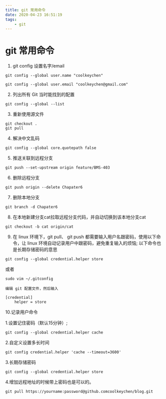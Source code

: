 ```yaml
---
title: git 常用命令
date: 2020-04-23 16:51:19
tags: 
    - git
---
```



# git 常用命令
1. git config 设置名字/email
```
git config --global user.name "coolkeychen"

git config --global user.email "coolkeychen@gmail.com"
```

2. 列出所有 Git 当时能找到的配置
```
git config --global --list
```

3. 重新使用源文件
```
git checkout .
git pull
```

4. 解决中文乱码
```
git config --global core.quotepath false
```

5. 推送关联到远程分支
```
git push --set-upstream origin feature/BMS-403
```

6. 删除远程分支 
```
git push origin --delete Chapater6 
```

7. 删除本地分支
```
git branch -d Chapater6
```

8. 在本地新建分支cat拉取远程分支代码，并自动切换到该本地分支cat
```
git checkout -b cat origin/cat
```

9. 在 linux 环境下，git pull、 git push 都需要输入用户名跟密码，使用以下命令，让 linux 环境自动记录用户中跟密码，避免重复输入的烦恼; 以下命令也是长期存储密码的意思

```
git config --global credential.helper store
```
或者
```
sudo vim ~/.gitconfig

编辑 git 配置文件，然后输入

[credential]
    helper = store
```

10.记录用户命令  

1.设置记住密码（默认15分钟）;
```
git config --global credential.helper cache
```
2.自定义设置多长时间
```
git config credential.helper 'cache --timeout=3600'
```
3.长期存储密码
```
git config --global credential.helper store
```
4.增加远程地址的时候带上密码也是可以的。
```
git pull https://yourname:password@github.comcoolkeychen/blog.git
```